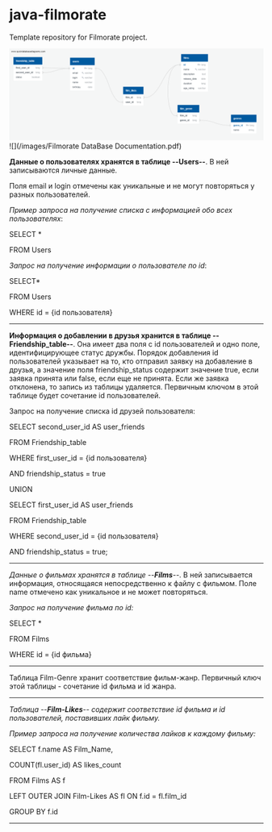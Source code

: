 # java-filmorate
Template repository for Filmorate project.

![FilmorateDBD](/images/FilmorateDBD.png)
![](/images/Filmorate DataBase Documentation.pdf)

__Данные о пользователях хранятся в таблице --Users--__. В ней записываются личные данные.

Поля email и login отмечены как уникальные и не могут повторяться у разных пользователей.

_Пример запроса на получение списка с информацией обо всех пользователях_:

SELECT *

FROM Users

_Запрос на получение информации о пользователе по id_:

SELECT*

FROM Users

WHERE id = {id пользователя}
___________________________________________________________________________________________

__Информация о добавлении в друзья хранится в таблице --Friendship_table--__. Она имеет два поля с id пользователей и одно поле,
идентифицирующее статус дружбы. Порядок добавления id пользователей указывает на то, кто отправил заявку на добавление 
в друзья, а значение поля friendship_status содержит значение true, если заявка принята или false, если еще не принята. 
Если же заявка отклонена, то запись из таблицы удаляется.
Первичным ключом в этой таблице будет сочетание id пользователей.

Запрос на получение списка id друзей пользователя:

SELECT second_user_id AS user_friends

FROM Friendship_table 

WHERE first_user_id = {id пользователя} 

AND friendship_status = true

UNION

SELECT first_user_id AS user_friends

FROM Friendship_table

WHERE second_user_id = {id пользователя}

AND friendship_status = true;
___________________________________________________________________________________________

_Данные о фильмах хранятся в таблице --**Films**--_. В ней записывается информация, относящаяся непосредственно к файлу с фильмом.
Поле name отмечено как уникальное и не может повторяться.

_Запрос на получение фильма по id:_

SELECT *

FROM Films

WHERE id = {id фильма}

___________________________________________________________________________________________

Таблица Film-Genre хранит соответствие фильм-жанр. Первичный ключ этой таблицы - сочетание
id фильма и id жанра.
___________________________________________________________________________________________

_Таблица --**Film-Likes**-- содержит соответствие id фильма и id пользователей, поставивших лайк фильму._

_Пример запроса на получение количества лайков к каждому фильму:_

SELECT f.name AS Film_Name,

COUNT(fl.user_id) AS likes_count

FROM Films AS f

LEFT OUTER JOIN Film-Likes AS fl ON f.id = fl.film_id

GROUP BY f.id
______________________________________________________________________________________________